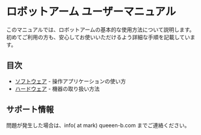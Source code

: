 # ロボットアーム ユーザーマニュアル

このマニュアルでは、ロボットアームの基本的な使用方法について説明します。
初めてご利用の方も、安心してお使いいただけるよう詳細な手順を記載しています。

## 目次
- [ソフトウェア](./software.md) - 操作アプリケーションの使い方
- [ハードウェア](./hardware.md) - 機器の取り扱い方法

## サポート情報
問題が発生した場合は、info( at mark) queeen-b.com までご連絡ください。
